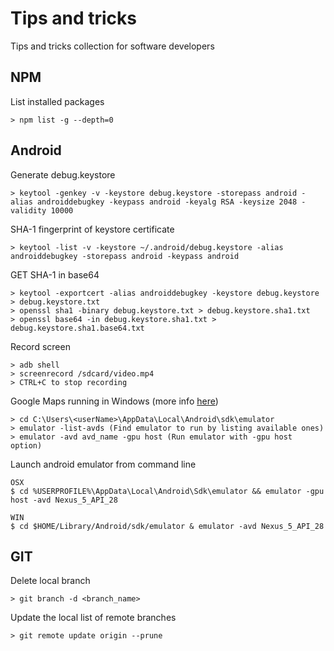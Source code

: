 # Tips and tricks
Tips and tricks collection for software developers


## NPM
List installed packages
```
> npm list -g --depth=0
```

## Android
Generate debug.keystore
```
> keytool -genkey -v -keystore debug.keystore -storepass android -alias androiddebugkey -keypass android -keyalg RSA -keysize 2048 -validity 10000
```

SHA-1 fingerprint of keystore certificate
```
> keytool -list -v -keystore ~/.android/debug.keystore -alias androiddebugkey -storepass android -keypass android 
```

GET SHA-1 in base64
```
> keytool -exportcert -alias androiddebugkey -keystore debug.keystore > debug.keystore.txt
> openssl sha1 -binary debug.keystore.txt > debug.keystore.sha1.txt
> openssl base64 -in debug.keystore.sha1.txt > debug.keystore.sha1.base64.txt
```

Record screen
```
> adb shell
> screenrecord /sdcard/video.mp4
> CTRL+C to stop recording
```

Google Maps running in Windows (more info [here](https://stackoverflow.com/questions/45121828/android-studio-suddenly-got-gpu-driver-issue-when-running-emulator))
```
> cd C:\Users\<userName>\AppData\Local\Android\sdk\emulator
> emulator -list-avds (Find emulator to run by listing available ones)
> emulator -avd avd_name -gpu host (Run emulator with -gpu host option)
```

Launch android emulator from command line
```
OSX
$ cd %USERPROFILE%\AppData\Local\Android\Sdk\emulator && emulator -gpu host -avd Nexus_5_API_28

WIN
$ cd $HOME/Library/Android/sdk/emulator & emulator -avd Nexus_5_API_28
```

## GIT
Delete local branch
```
> git branch -d <branch_name>
```

Update the local list of remote branches
```
> git remote update origin --prune
```
